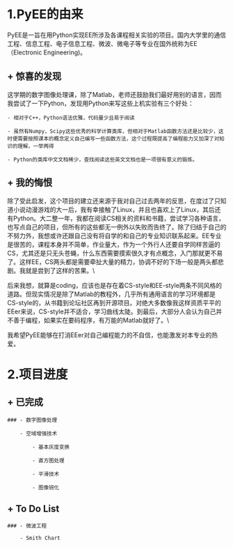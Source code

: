 # 1.PyEE的由来

PyEE是一旨在用Python实现EE所涉及各课程相关实验的项目。国内大学里的通信工程、信息工程、电子信息工程、微波、微电子等专业在国外统称为EE（Electronic Engineering)。

## + 惊喜的发现

这学期的数字图像处理课，除了Matlab，老师还鼓励我们最好用别的语言，因而我尝试了一下Python，发现用Python来写这些上机实验有三个好处：

    - 相对于C++，Python语法优雅，代码量少且易于阅读

    - 虽然有Numpy，Scipy这些优秀的科学计算类库，但相对于Matlab函数方法还是比较少，这时便需要按照课本的概念定义自己编写一些函数方法，这个过程既提高了编程能力又加深了对知识的理解，一举两得

    - Python的类库中文文档稀少，查找阅读这些英文文档也是一项很有意义的锻炼。

## + 我的悔恨

除了受此启发，这个项目的建立还来源于我对自己过去两年的反思，在度过了只知道小说动漫游戏的大一后，我有幸接触了Linux，并且也喜欢上了Linux，其后还有Python。大二整一年，我都在阅读CS相关的资料和书籍，尝试学习各种语言，也写点自己的项目，但所有的这些都无一例外以失败而告终了。除了归结于自己的不努力外，我想或许还跟自己没有将自学的和自己的专业知识联系起来。EE专业是很苦的，课程本身并不简单，作业量大，作为一个外行人还要自学同样苦逼的CS，尤其还是只无头苍蝇，什么东西需要摸索很久才有点概念，入门那就更不易了。这样EE，CS两头都是需要牵扯大量的精力，协调不好的下场一般是两头都悲剧。我就是尝到了这样的苦果。\\

后来我想，就算是coding，应该也是存在着CS-style和EE-style两条不同风格的道路。但现实情况是除了Matlab的教程外，几乎所有通用语言的学习环境都是CS-style的，从书籍到论坛社区再到开源项目。对绝大多数像我这样资质平平的EEer来说，CS-style并不适合，学习曲线太陡。到最后，大部分人会认为自己并不善于编程，如果实在要码程序，有万能的Matlab就好了。\\

我希望PyEE能够在打消EEer对自己编程能力的不自信，也能激发对本专业的热爱。

# 2.项目进度

## + 已完成

    ### - 数字图像处理

        - 空域增强技术
        
            - 基本灰度变换

            - 直方图处理
        
            - 平滑技术
    
            - 图像锐化

## + To Do List    

    ### - 微波工程

        - Smith Chart